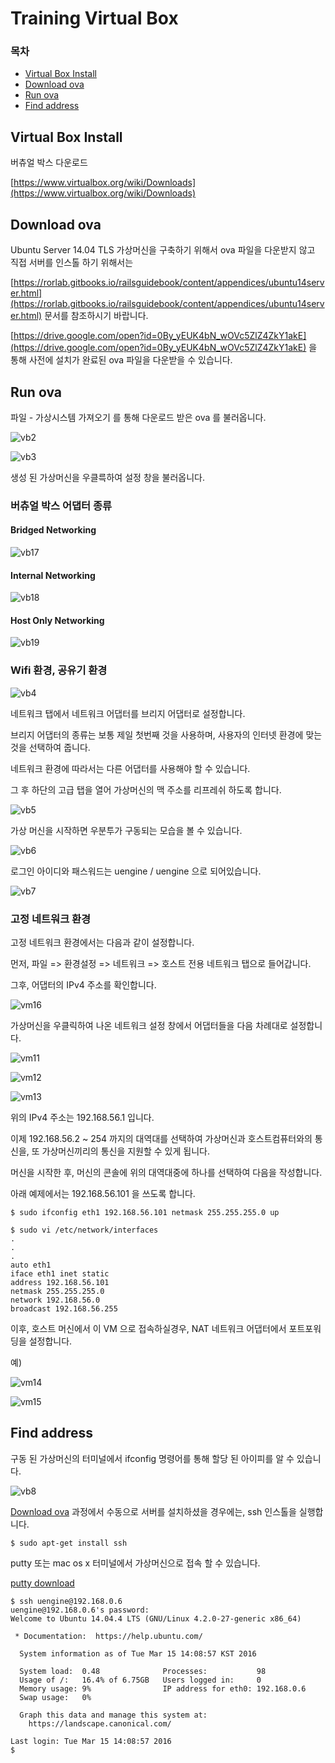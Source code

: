 # Training Virtual Box

### 목차
 - [Virtual Box Install](#virtual-box-install)
 - [Download ova](#download-ova)
 - [Run ova](#run-ova)
 - [Find address](#find-address)

## Virtual Box Install

버츄얼 박스 다운로드

[https://www.virtualbox.org/wiki/Downloads](https://www.virtualbox.org/wiki/Downloads)

## Download ova

Ubuntu Server 14.04 TLS 가상머신을 구축하기 위해서 ova 파일을 다운받지 않고 직접 서버를 인스톨 하기 위해서는

[https://rorlab.gitbooks.io/railsguidebook/content/appendices/ubuntu14server.html](https://rorlab.gitbooks.io/railsguidebook/content/appendices/ubuntu14server.html)
문서를 참조하시기 바랍니다.

[https://drive.google.com/open?id=0By_yEUK4bN_wOVc5ZlZ4ZkY1akE](https://drive.google.com/open?id=0By_yEUK4bN_wOVc5ZlZ4ZkY1akE)
 을 통해 사전에 설치가 완료된 ova 파일을 다운받을 수 있습니다.

## Run ova

파일 - 가상시스템 가져오기 를 통해 다운로드 받은 ova 를 불러옵니다.

![vb2](images/vb/vb2.png)

![vb3](images/vb/vb3.png)

생성 된 가상머신을 우클륵하여 설정 창을 불러옵니다.

### 버츄얼 박스 어댑터 종류

#### Bridged Networking
 
![vb17](images/vb/vm17.png)

#### Internal Networking

![vb18](images/vb/vm18.png)

#### Host Only Networking

![vb19](images/vb/vm19.png)



### Wifi 환경, 공유기 환경

![vb4](images/vb/vb4.png)

네트워크 탭에서 네트워크 어댑터를 브리지 어댑터로 설정합니다.

브리지 어댑터의 종류는 보통 제일 첫번째 것을 사용하며, 사용자의 인터넷 환경에 맞는 것을 선택하여 줍니다.

네트워크 환경에 따라서는 다른 어댑터를 사용해야 할 수 있습니다.

그 후 하단의 고급 탭을 열어 가상머신의 맥 주소를 리프레쉬 하도록 합니다.

![vb5](images/vb/vb5.png)

가상 머신을 시작하면 우분투가 구동되는 모습을 볼 수 있습니다.

![vb6](images/vb/vb6.png)

로그인 아이디와 패스워드는 uengine / uengine 으로 되어있습니다.

![vb7](images/vb/vb7.png)

### 고정 네트워크 환경

고정 네트워크 환경에서는 다음과 같이 설정합니다.

먼저, 파일 => 환경설정 => 네트워크 => 호스트 전용 네트워크 탭으로 들어갑니다.

그후, 어댑터의 IPv4 주소를 확인합니다.

![vm16](images/vb/vm16.png)

가상머신을 우클릭하여 나온 네트워크 설정 창에서 어댑터들을 다음 차례대로 설정합니다.

![vm11](images/vb/vm11.png)

![vm12](images/vb/vm12.png)

![vm13](images/vb/vm13.png)

위의 IPv4 주소는 192.168.56.1 입니다.

이제 192.168.56.2 ~ 254 까지의 대역대를 선택하여 가상머신과 호스트컴퓨터와의 통신을, 또 가상머신끼리의 통신을 지원할 수 있게 됩니다.

머신을 시작한 후, 머신의 콘솔에 위의 대역대중에 하나를 선택하여 다음을 작성합니다. 

아래 예제에서는 192.168.56.101 을 쓰도록 합니다.

```
$ sudo ifconfig eth1 192.168.56.101 netmask 255.255.255.0 up

$ sudo vi /etc/network/interfaces
.
.
.
auto eth1
iface eth1 inet static
address 192.168.56.101
netmask 255.255.255.0
network 192.168.56.0
broadcast 192.168.56.255

```

이후, 호스트 머신에서 이 VM 으로 접속하실경우, NAT 네트워크 어댑터에서 포트포워딩을 설정합니다.

예)

![vm14](images/vb/vm14.png)

![vm15](images/vb/vm15.png)


## Find address

구동 된 가상머신의 터미널에서 ifconfig 명령어를 통해 할당 된 아이피를 알 수 있습니다.

![vb8](images/vb/vb8.png)


[Download ova](#download-ova) 과정에서 수동으로 서버를 설치하셨을 경우에는, ssh 인스톨을 실행합니다.
```
$ sudo apt-get install ssh
```

putty 또는 mac os x 터미널에서 가상머신으로 접속 할 수 있습니다.

[putty download](https://the.earth.li/~sgtatham/putty/latest/x86/putty.exe)

```
$ ssh uengine@192.168.0.6
uengine@192.168.0.6's password: 
Welcome to Ubuntu 14.04.4 LTS (GNU/Linux 4.2.0-27-generic x86_64)

 * Documentation:  https://help.ubuntu.com/

  System information as of Tue Mar 15 14:08:57 KST 2016

  System load:  0.48              Processes:           98
  Usage of /:   16.4% of 6.75GB   Users logged in:     0
  Memory usage: 9%                IP address for eth0: 192.168.0.6
  Swap usage:   0%

  Graph this data and manage this system at:
    https://landscape.canonical.com/

Last login: Tue Mar 15 14:08:57 2016
$ 
```










 